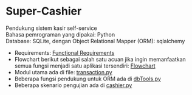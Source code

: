 # Super-Cashier

Pendukung sistem kasir self-service  
Bahasa pemrograman yang dipakai: Python  
Database: SQLite, dengan Object Relational Mapper (ORM): sqlalchemy

- Requirements: [Functional Requirements](https://docs.google.com/document/d/1nY3QVA2jzxbJZJI2OptJ2Jcf6j08Vk4hX7k-XDwwEAs/edit?usp=sharing)
- Flowchart berikut sebagai salah satu acuan jika ingin memanfaatkan semua fungsi menjadi satu aplikasi tersendiri: [Flowchart](https://drive.google.com/file/d/15pRwsFFycUYP7AOscOKxOqwPCQX4-sC2/view?usp=sharing)
- Modul utama ada di file: [transaction.py](https://github.com/irawan-ade/Super-Cashier/blob/main/transaction.py)
- Beberapa fungsi pendukung untuk ORM ada di [dbTools.py](https://github.com/irawan-ade/Super-Cashier/blob/main/dbTools.py)
- Beberapa skenario pengujian ada di [cashier.py](https://github.com/irawan-ade/Super-Cashier/blob/main/cashier.py)
